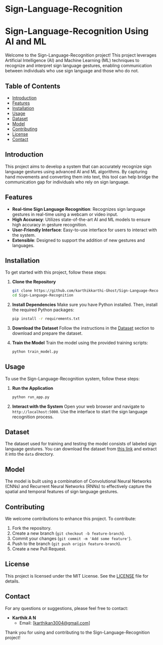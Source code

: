 # Sign-Language-Recognition
# Sign-Language-Recognition Using AI and ML

Welcome to the Sign-Language-Recognition project! This project leverages Artificial Intelligence (AI) and Machine Learning (ML) techniques to recognize and interpret sign language gestures, enabling communication between individuals who use sign language and those who do not.

## Table of Contents

- [Introduction](#introduction)
- [Features](#features)
- [Installation](#installation)
- [Usage](#usage)
- [Dataset](#dataset)
- [Model](#model)
- [Contributing](#contributing)
- [License](#license)
- [Contact](#contact)

## Introduction

This project aims to develop a system that can accurately recognize sign language gestures using advanced AI and ML algorithms. By capturing hand movements and converting them into text, this tool can help bridge the communication gap for individuals who rely on sign language.

## Features

- **Real-time Sign Language Recognition**: Recognizes sign language gestures in real-time using a webcam or video input.
- **High Accuracy**: Utilizes state-of-the-art AI and ML models to ensure high accuracy in gesture recognition.
- **User-Friendly Interface**: Easy-to-use interface for users to interact with the system.
- **Extensible**: Designed to support the addition of new gestures and languages.

## Installation

To get started with this project, follow these steps:

1. **Clone the Repository**
   ```bash
   git clone https://github.com/karthikkarthi-Ghost/Sign-Language-Recognition.git
   cd Sign-Language-Recognition
   ```

2. **Install Dependencies**
   Make sure you have Python installed. Then, install the required Python packages:
   ```bash
   pip install -r requirements.txt
   ```

3. **Download the Dataset**
   Follow the instructions in the [Dataset](#dataset) section to download and prepare the dataset.

4. **Train the Model**
   Train the model using the provided training scripts:
   ```bash
   python train_model.py
   ```

## Usage

To use the Sign-Language-Recognition system, follow these steps:

1. **Run the Application**
   ```bash
   python run_app.py
   ```

2. **Interact with the System**
   Open your web browser and navigate to `http://localhost:5000`. Use the interface to start the sign language recognition process.

## Dataset

The dataset used for training and testing the model consists of labeled sign language gestures. You can download the dataset from [this link](#) and extract it into the `data` directory.

## Model

The model is built using a combination of Convolutional Neural Networks (CNNs) and Recurrent Neural Networks (RNNs) to effectively capture the spatial and temporal features of sign language gestures.

## Contributing

We welcome contributions to enhance this project. To contribute:

1. Fork the repository.
2. Create a new branch (`git checkout -b feature-branch`).
3. Commit your changes (`git commit -m 'Add some feature'`).
4. Push to the branch (`git push origin feature-branch`).
5. Create a new Pull Request.

## License

This project is licensed under the MIT License. See the [LICENSE](LICENSE) file for details.

## Contact

For any questions or suggestions, please feel free to contact:

- **Karthik A N**
  - Email: [karthikan3004@gmail.com]

Thank you for using and contributing to the Sign-Language-Recognition project!
